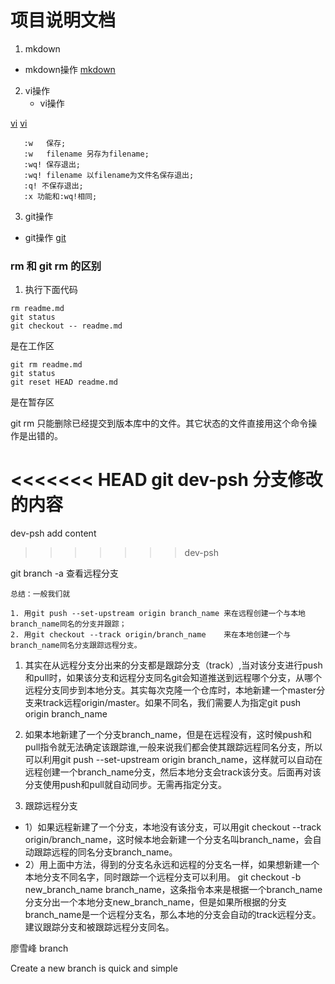# 项目说明文档
1. mkdown
  - mkdown操作
  [mkdown](https://www.runoob.com/markdown/md-lists.html)

2. vi操作
   - vi操作

  [vi](https://www.cnblogs.com/sriba/p/8043471.html)
  [vi](http://blog.sina.com.cn/s/blog_6d09b5750100vx3u.html)
```
   :w   保存;
   :w   filename 另存为filename;
   :wq! 保存退出;
   :wq! filename 以filename为文件名保存退出;
   :q! 不保存退出;
   :x 功能和:wq!相同;

```
3. git操作
  - git操作
  [git](https://segmentfault.com/a/1190000011673663)

### rm 和 git rm 的区别

1. 执行下面代码
```
rm readme.md
git status
git checkout -- readme.md

```
是在工作区

```
git rm readme.md
git status
git reset HEAD readme.md

```
是在暂存区

git rm 只能删除已经提交到版本库中的文件。其它状态的文件直接用这个命令操作是出错的。

<<<<<<< HEAD
git dev-psh 分支修改的内容
=======
dev-psh add content
>>>>>>> dev-psh

git branch -a 查看远程分支

	总结：一般我们就

	1. 用git push --set-upstream origin branch_name 来在远程创建一个与本地branch_name同名的分支并跟踪；
	2. 用git checkout --track origin/branch_name    来在本地创建一个与branch_name同名分支跟踪远程分支。
1. 其实在从远程分支分出来的分支都是跟踪分支（track）,当对该分支进行push和pull时，如果该分支和远程分支同名git会知道推送到远程哪个分支，从哪个远程分支同步到本地分支。其实每次克隆一个仓库时，本地新建一个master分支来track远程origin/master。如果不同名，我们需要人为指定git push origin branch_name

2. 如果本地新建了一个分支branch_name，但是在远程没有，这时候push和pull指令就无法确定该跟踪谁,一般来说我们都会使其跟踪远程同名分支，所以可以利用git push --set-upstream origin branch_name，这样就可以自动在远程创建一个branch_name分支，然后本地分支会track该分支。后面再对该分支使用push和pull就自动同步。无需再指定分支。

3. 跟踪远程分支
 - 1）如果远程新建了一个分支，本地没有该分支，可以用git checkout --track origin/branch_name，这时候本地会新建一个分支名叫branch_name，会自动跟踪远程的同名分支branch_name。
 - 2）用上面中方法，得到的分支名永远和远程的分支名一样，如果想新建一个本地分支不同名字，同时跟踪一个远程分支可以利用。
git checkout -b new_branch_name branch_name，这条指令本来是根据一个branch_name分支分出一个本地分支new_branch_name，但是如果所根据的分支branch_name是一个远程分支名，那么本地的分支会自动的track远程分支。建议跟踪分支和被跟踪远程分支同名。

廖雪峰 branch 

Create a new branch is quick and simple

